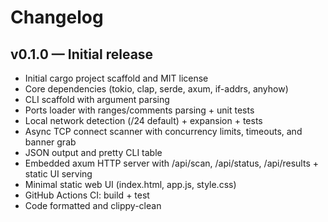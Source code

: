 Changelog
=========

v0.1.0 — Initial release
------------------------
- Initial cargo project scaffold and MIT license
- Core dependencies (tokio, clap, serde, axum, if-addrs, anyhow)
- CLI scaffold with argument parsing
- Ports loader with ranges/comments parsing + unit tests
- Local network detection (/24 default) + expansion + tests
- Async TCP connect scanner with concurrency limits, timeouts, and banner grab
- JSON output and pretty CLI table
- Embedded axum HTTP server with /api/scan, /api/status, /api/results + static UI serving
- Minimal static web UI (index.html, app.js, style.css)
- GitHub Actions CI: build + test
- Code formatted and clippy-clean
